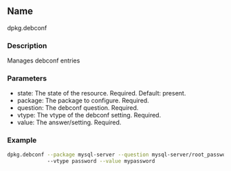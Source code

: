 ## Name

dpkg.debconf

### Description

Manages debconf entries

### Parameters

* state: The state of the resource. Required. Default: present.
* package: The package to configure. Required.
* question: The debconf question. Required.
* vtype: The vtype of the debconf setting. Required.
* value: The answer/setting. Required.

### Example

```bash
dpkg.debconf --package mysql-server --question mysql-server/root_password
             --vtype password --value mypassword
```

